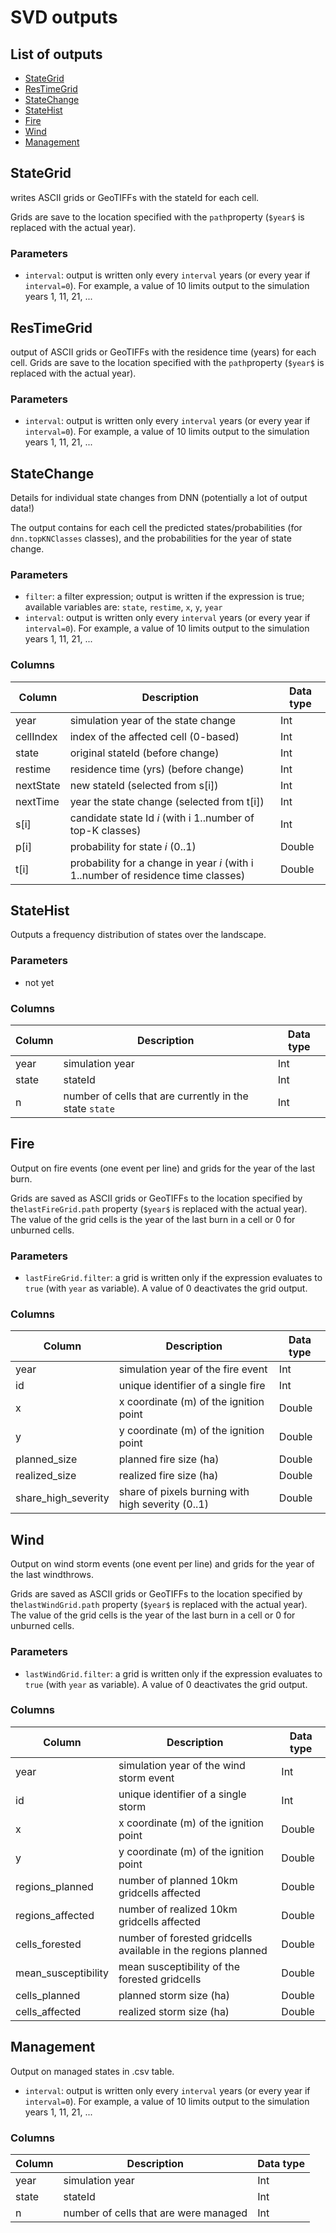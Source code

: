 # SVD outputs
## List of outputs
* [StateGrid](#StateGrid)
* [ResTimeGrid](#ResTimeGrid)
* [StateChange](#StateChange)
* [StateHist](#StateHist)
* [Fire](#Fire)
* [Wind](#Wind)
* [Management](#Management)

<a name="StateGrid"></a>
## StateGrid
writes ASCII grids or GeoTIFFs with the stateId for each cell.

Grids are save to the location specified with the `path`property (`$year$` is replaced with the actual year).

### Parameters
* `interval`: output is written only every `interval` years (or every year if `interval=0`). For example, a value of 10 limits output to the simulation years 1, 11, 21, ...


<a name="ResTimeGrid"></a>
## ResTimeGrid
output of ASCII grids or GeoTIFFs with the residence time (years) for each cell.
Grids are save to the location specified with the `path`property (`$year$` is replaced with the actual year).

### Parameters
* `interval`: output is written only every `interval` years (or every year if `interval=0`). For example, a value of 10 limits output to the simulation years 1, 11, 21, ...


<a name="StateChange"></a>
## StateChange
Details for individual state changes from DNN (potentially a lot of output data!)

The output contains for each cell the predicted states/probabilities (for `dnn.topKNClasses` classes), and the probabilities for the year of state change.

### Parameters
* `filter`: a filter expression; output is written if the expression is true; available variables are: `state`, `restime`, `x`, `y`, `year`
* `interval`: output is written only every `interval` years (or every year if `interval=0`). For example, a value of 10 limits output to the simulation years 1, 11, 21, ...


### Columns
Column|Description|Data type
------|-----------|---------
year | simulation year of the state change | Int
cellIndex | index of the affected cell (0-based) | Int
state | original stateId (before change) | Int
restime | residence time (yrs) (before change) | Int
nextState | new stateId (selected from s[i]) | Int
nextTime | year the state change (selected from t[i]) | Int
s[i] | candidate state Id *i* (with i 1..number of top-K classes) | Int
p[i] | probability for state *i* (0..1) | Double
t[i] | probability for a change in year *i* (with i 1..number of residence time classes) | Double


<a name="StateHist"></a>
## StateHist
Outputs a frequency distribution of states over the landscape.

### Parameters
 * not yet

### Columns
Column|Description|Data type
------|-----------|---------
year | simulation year | Int
state | stateId | Int
n | number of cells that are currently in the state `state` | Int


<a name="Fire"></a>
## Fire
Output on fire events (one event per line) and grids for the year of the last burn.

Grids are saved as ASCII grids or GeoTIFFs to the location specified by the`lastFireGrid.path` property (`$year$` is replaced with the actual year). The value of the grid cells is the year of the last burn in a cell or 0 for unburned cells.

### Parameters
 * `lastFireGrid.filter`: a grid is written only if the expression evaluates to `true` (with `year` as variable). A value of 0 deactivates the grid output.

### Columns
Column|Description|Data type
------|-----------|---------
year | simulation year of the fire event | Int
id | unique identifier of a single fire | Int
x | x coordinate (m) of the ignition point | Double
y | y coordinate (m) of the ignition point | Double
planned_size | planned fire size (ha) | Double
realized_size | realized fire size (ha) | Double
share_high_severity | share of pixels burning with high severity (0..1) | Double


<a name="Wind"></a>
## Wind
Output on wind storm events (one event per line) and grids for the year of the last windthrows.

Grids are saved as ASCII grids or GeoTIFFs to the location specified by the`lastWindGrid.path` property (`$year$` is replaced with the actual year). The value of the grid cells is the year of the last burn in a cell or 0 for unburned cells.

### Parameters
 * `lastWindGrid.filter`: a grid is written only if the expression evaluates to `true` (with `year` as variable). A value of 0 deactivates the grid output.

### Columns
Column|Description|Data type
------|-----------|---------
year | simulation year of the wind storm event | Int
id | unique identifier of a single storm | Int
x | x coordinate (m) of the ignition point | Double
y | y coordinate (m) of the ignition point | Double
regions_planned | number of planned 10km gridcells affected | Double
regions_affected | number of realized 10km gridcells affected | Double
cells_forested | number of forested gridcells available in the regions planned | Double
mean_susceptibility | mean susceptibility of the forested gridcells| Double
cells_planned | planned storm size (ha) | Double
cells_affected | realized storm size (ha) | Double



<a name="Management"></a>
## Management
Output on managed states in .csv table.

* `interval`: output is written only every `interval` years (or every year if `interval=0`). For example, a value of 10 limits output to the simulation years 1, 11, 21, ...


### Columns
Column|Description|Data type
------|-----------|---------
year | simulation year | Int
state | stateId | Int
n | number of cells that are were managed | Int




